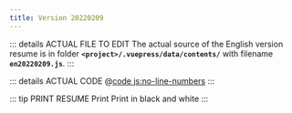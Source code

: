 ```yaml
---
title: Version 20220209
---
```


::: details ACTUAL FILE TO EDIT
The actual source of the English version resume is in folder **`<project>/.vuepress/data/contents/`** with filename **`en20220209.js`**.
:::

::: details ACTUAL CODE
@[code js:no-line-numbers](.vuepress/data/contents/en20220209.js)
:::

<Resume date="20220209" />

::: tip PRINT RESUME
<button-print>Print</button-print>
<button-print :blackNwhite="true">Print in black and white</button-print>
:::
